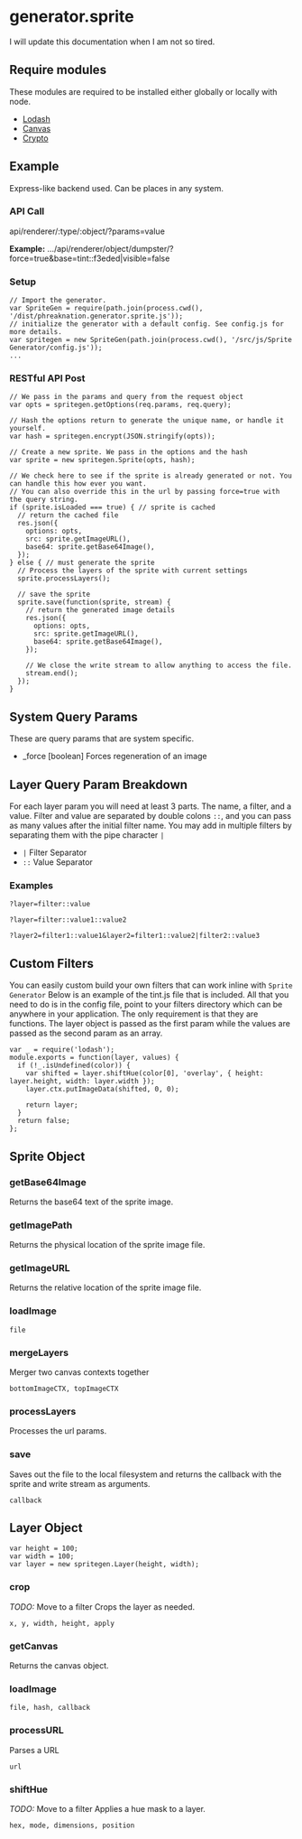 # generator.sprite

I will update this documentation when I am not so tired.


## Require modules
These modules are required to be installed either globally or locally with node.
 * [Lodash](https://www.npmjs.com/package/lodash)
 * [Canvas](https://www.npmjs.com/package/canvas)
 * [Crypto](https://www.npmjs.com/package/crypto)

## Example
Express-like backend used. Can be places in any system.

### API Call
api/renderer/:type/:object/?params=value

**Example:**
.../api/renderer/object/dumpster/?force=true&base=tint::f3eded|visible=false

### Setup
```
// Import the generator.
var SpriteGen = require(path.join(process.cwd(), '/dist/phreaknation.generator.sprite.js'));
// initialize the generator with a default config. See config.js for more details.
var spritegen = new SpriteGen(path.join(process.cwd(), '/src/js/Sprite Generator/config.js'));
...
```
### RESTful API Post

```
// We pass in the params and query from the request object
var opts = spritegen.getOptions(req.params, req.query);

// Hash the options return to generate the unique name, or handle it yourself.
var hash = spritegen.encrypt(JSON.stringify(opts));

// Create a new sprite. We pass in the options and the hash
var sprite = new spritegen.Sprite(opts, hash);

// We check here to see if the sprite is already generated or not. You can handle this how ever you want.
// You can also override this in the url by passing force=true with the query string.
if (sprite.isLoaded === true) { // sprite is cached
  // return the cached file
  res.json({
    options: opts,
    src: sprite.getImageURL(),
    base64: sprite.getBase64Image(),
  });
} else { // must generate the sprite
  // Process the layers of the sprite with current settings
  sprite.processLayers();
  
  // save the sprite
  sprite.save(function(sprite, stream) {
    // return the generated image details
    res.json({
      options: opts,
      src: sprite.getImageURL(),
      base64: sprite.getBase64Image(),
    });
    
    // We close the write stream to allow anything to access the file.
    stream.end();
  });
}
```

## System Query Params
These are query params that are system specific.

  + _force [boolean] Forces regeneration of an image

## Layer Query Param Breakdown
For each layer param you will need at least 3 parts. The name, a filter, and a value. Filter and value are separated by double colons `::`, and you can pass as many values after the initial filter name. You may add in multiple filters by separating them with the pipe character `|`

  + `|` Filter Separator
  + `::` Value Separator


### Examples
```
?layer=filter::value

?layer=filter::value1::value2

?layer2=filter1::value1&layer2=filter1::value2|filter2::value3
```

## Custom Filters
You can easily custom build your own filters that can work inline with `Sprite Generator`
Below is an example of the tint.js file that is included. All that you need to do is in the config file, point to your filters directory which can be anywhere in your application. The only requirement is that they are functions. The layer object is passed as the first param while the values are passed as the second param as an array.

```
var _ = require('lodash');
module.exports = function(layer, values) {
  if (!_.isUndefined(color)) {
    var shifted = layer.shiftHue(color[0], 'overlay', { height: layer.height, width: layer.width });
    layer.ctx.putImageData(shifted, 0, 0);

    return layer;
  }
  return false;
};
```
## Sprite Object


### getBase64Image
Returns the base64 text of the sprite image.

### getImagePath
Returns the physical location of the sprite image file.

### getImageURL
Returns the relative location of the sprite image file.

### loadImage

```
file
```

### mergeLayers
Merger two canvas contexts together

```
bottomImageCTX, topImageCTX
```

### processLayers
Processes the url params.

### save
Saves out the file to the local filesystem and returns the callback with the sprite and write stream as arguments.

```
callback
```


## Layer Object

```
var height = 100;
var width = 100;
var layer = new spritegen.Layer(height, width);
```

### crop
*TODO:* Move to a filter
Crops the layer as needed.

```
x, y, width, height, apply
```

### getCanvas
Returns the canvas object.

### loadImage

```
file, hash, callback
```

### processURL
Parses a URL

```
url
```

### shiftHue
*TODO:* Move to a filter
Applies a hue mask to a layer.

```
hex, mode, dimensions, position
```
